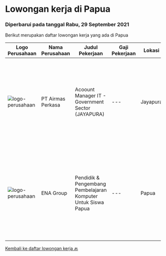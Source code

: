 
  # Lowongan kerja di Papua

  ### Diperbarui pada tanggal Rabu, 29 September 2021

  Berikut merupakan daftar lowongan kerja yang ada di Papua

  |Logo Perusahaan | Nama Perusahaan | Judul Pekerjaan | Gaji Pekerjaan | Lokasi | Deskripsi | Tanggal diunggah | Pranala |
  | -------------- | --------------- | --------------- | --------- | --------- | -------------- | ------- | ----------- |
  |![logo-perusahaan](https://image-service-cdn.seek.com.au/cb6c6fa5bcb5880ae5a139f1165d07ffcf05fdfc/ee4dce1061f3f616224767ad58cb2fc751b8d2dc)|PT Airmas Perkasa|Acoount Manager IT - Government Sector (JAYAPURA)|---|Jayapura|Responsibility: Build and maintain relationship with new and existing customer from Government section. Ensure execution of developed sales...|Senin, 20 September 2021|https://www.jobstreet.co.id/id/job/acoount-manager-it-government-sector-jayapura-3632655?token=0~fd5c5ff1-fddf-4ebf-8617-4f7484c937f1&sectionRank=1&jobId=jobstreet-id-job-3632655|
|![logo-perusahaan](https://image-service-cdn.seek.com.au/ff3c56e1b21d8c43578e79ecd60e32611fd8adf5/ee4dce1061f3f616224767ad58cb2fc751b8d2dc)|ENA Group|Pendidik & Pengembang Pembelajaran Komputer Untuk Siswa Papua|---|Papua|Yayasan Alirena fokus untuk memajukan SDM asli Papua, yang selama ini sangat tertinggal dalam area-area foundational. Pembelajaran komputer harus...|Rabu, 15 September 2021|https://www.jobstreet.co.id/id/job/pendidik-pengembang-pembelajaran-komputer-untuk-siswa-papua-3620574?token=0~fd5c5ff1-fddf-4ebf-8617-4f7484c937f1&sectionRank=2&jobId=jobstreet-id-job-3620574|


  [Kembali ke daftar lowongan kerja 🔙](../README.md#daftar-lowongan-kerja)
  